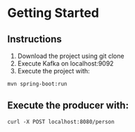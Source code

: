 # Getting Started

## Instructions
1. Download the project using git clone
2. Execute Kafka on localhost:9092
3. Execute the project with:
```
mvn spring-boot:run
```

## Execute the producer with:
```
curl -X POST localhost:8080/person
```
